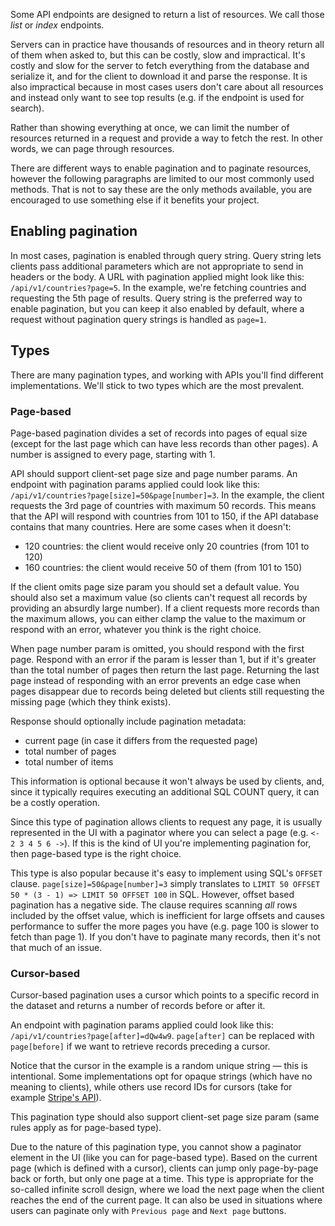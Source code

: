 Some API endpoints are designed to return a list of resources. We call those *list* or *index* endpoints.

Servers can in practice have thousands of resources and in theory return all of them when asked to, but this can be costly, slow and impractical. It's costly and slow for the server to fetch everything from the database and serialize it, and for the client to download it and parse the response. It is also impractical because in most cases users don't care about all resources and instead only want to see top results (e.g. if the endpoint is used for search).

Rather than showing everything at once, we can limit the number of resources returned in a request and provide a way to fetch the rest. In other words, we can page through resources.

There are different ways to enable pagination and to paginate resources, however the following paragraphs are limited to our most commonly used methods. That is not to say these are the only methods available, you are encouraged to use something else if it benefits your project.

## Enabling pagination

In most cases, pagination is enabled through query string. Query string lets clients pass additional parameters which are not appropriate to send in headers or the body. A URL with pagination applied might look like this: `/api/v1/countries?page=5`. In the example, we're fetching countries and requesting the 5th page of results. Query string is the preferred way to enable pagination, but you can keep it also enabled by default, where a request without pagination query strings is handled as `page=1`.

## Types

There are many pagination types, and working with APIs you'll find different implementations. We'll stick to two types which are the most prevalent.

### Page-based

Page-based pagination divides a set of records into pages of equal size (except for the last page which can have less records than other pages). A number is assigned to every page, starting with 1.

API should support client-set page size and page number params. An endpoint with pagination params applied could look like this: `/api/v1/countries?page[size]=50&page[number]=3`. In the example, the client requests the 3rd page of countries with maximum 50 records.
This means that the API will respond with countries from 101 to 150, if the API database contains that many countries. Here are some cases when it doesn't:

- 120 countries: the client would receive only 20 countries (from 101 to 120)
- 160 countries: the client would receive 50 of them (from 101 to 150)

If the client omits page size param you should set a default value. You should also set a maximum value (so clients can't request all records by providing an absurdly large number). If a client requests more records than the maximum allows, you can either clamp the value to the maximum or respond with an error, whatever you think is the right choice.

When page number param is omitted, you should respond with the first page. Respond with an error if the param is lesser than 1, but if it's greater than the total number of pages then return the last page. Returning the last page instead of responding with an error prevents an edge case when pages disappear due to records being deleted but clients still requesting the missing page (which they think exists).

Response should optionally include pagination metadata:

- current page (in case it differs from the requested page)
- total number of pages
- total number of items

This information is optional because it won't always be used by clients, and, since it typically requires executing an additional SQL COUNT query, it can be a costly operation.

Since this type of pagination allows clients to request any page, it is usually represented in the UI with a paginator where you can select a page (e.g. `<- 2 3 4 5 6 ->`). If this is the kind of UI you're implementing pagination for, then page-based type is the right choice.

This type is also popular because it's easy to implement using SQL's `OFFSET` clause. `page[size]=50&page[number]=3` simply translates to `LIMIT 50 OFFSET 50 * (3 - 1) => LIMIT 50 OFFSET 100` in SQL. However, offset based pagination has a negative side. The clause requires scanning _all_ rows included by the offset value, which is inefficient for large offsets and causes performance to suffer the more pages you have (e.g. page 100 is slower to fetch than page 1). If you don't have to paginate many records, then it's not that much of an issue.

### Cursor-based

Cursor-based pagination uses a cursor which points to a specific record in the dataset and returns a number of records before or after it.

An endpoint with pagination params applied could look like this: `/api/v1/countries?page[after]=dQw4w9`. `page[after]` can be replaced with `page[before]` if we want to retrieve records preceding a cursor.

Notice that the cursor in the example is a random unique string — this is intentional. Some implementations opt for opaque strings (which have no meaning to clients), while others use record IDs for cursors (take for example [Stripe's API](https://stripe.com/docs/api/pagination)).

This pagination type should also support client-set page size param (same rules apply as for page-based type).

Due to the nature of this pagination type, you cannot show a paginator element in the UI (like you can for page-based type). Based on the current page (which is defined with a cursor), clients can jump only page-by-page back or forth, but only one page at a time. This type is appropriate for the so-called infinite scroll design, where we load the next page when the client reaches the end of the current page. It can also be used in situations where users can paginate only with `Previous page` and `Next page` buttons.
